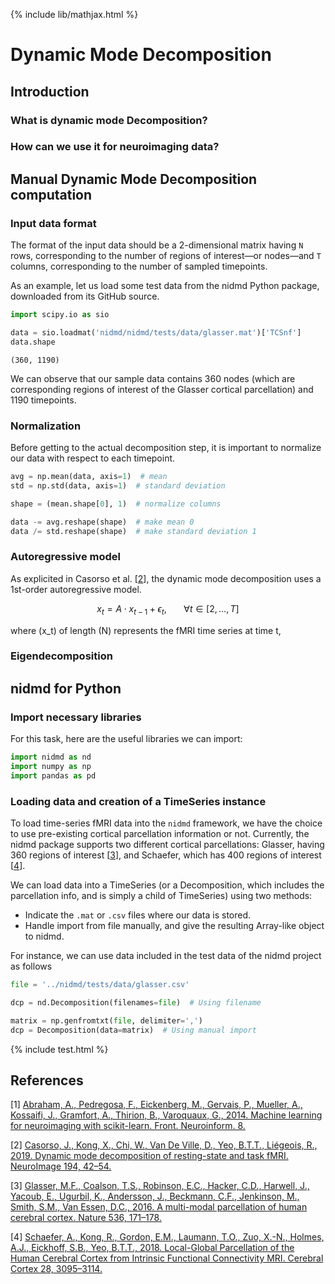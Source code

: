 {% include lib/mathjax.html %}

# Dynamic Mode Decomposition

## Introduction

### What is dynamic mode Decomposition?

### How can we use it for neuroimaging data?

## Manual Dynamic Mode Decomposition computation

### Input data format

The format of the input data should be a 2-dimensional matrix having `N` rows, corresponding to the number of regions of interest—or nodes—and `T` columns, corresponding to the number of sampled timepoints.

As an example, let us load some test data from the nidmd Python package, downloaded from its GitHub source.


``` python
import scipy.io as sio

data = sio.loadmat('nidmd/nidmd/tests/data/glasser.mat')['TCSnf']
data.shape
```

```
(360, 1190)
```

We can observe that our sample data contains 360 nodes (which are corresponding regions of interest of the Glasser cortical parcellation) and 1190 timepoints.

### Normalization

Before getting to the actual decomposition step, it is important to normalize our data with respect to each timepoint.

``` python
avg = np.mean(data, axis=1)  # mean
std = np.std(data, axis=1)  # standard deviation

shape = (mean.shape[0], 1)  # normalize columns

data -= avg.reshape(shape)  # make mean 0
data /= std.reshape(shape)  # make standard deviation 1
```

### Autoregressive model

As explicited in Casorso et al. [[2](#references)], the dynamic mode decomposition uses a 1st-order autoregressive model.

$$
x_t = A \cdot x_{t-1} + \epsilon_t, \ \ \ \ \ \ \ \forall t \in [2, ..., T]
$$

where \(x_t\) of length \(N\) represents the fMRI time series at time
t,



### Eigendecomposition


## nidmd for Python

### Import necessary libraries

For this task, here are the useful libraries we can import:

``` python
import nidmd as nd
import numpy as np
import pandas as pd
```

### Loading data and creation of a TimeSeries instance

To load time-series fMRI data into the `nidmd` framework, we have the choice to use pre-existing cortical parcellation information or not. Currently, the nidmd package supports two different cortical parcellations: Glasser, having 360 regions of interest [[3](#references)], and Schaefer, which has 400 regions of interest [[4](#references)].

We can load data into a TimeSeries (or a Decomposition, which includes the parcellation info, and is simply a child of TimeSeries) using two methods:

* Indicate the `.mat` or `.csv` files where our data is stored.
* Handle import from file manually, and give the resulting Array-like object to nidmd.

For instance, we can use data included in the test data of the nidmd project as follows

``` python
file = '../nidmd/tests/data/glasser.csv'

dcp = nd.Decomposition(filenames=file)  # Using filename

matrix = np.genfromtxt(file, delimiter=',')
dcp = Decomposition(data=matrix)  # Using manual import
```





{% include test.html %}



## References

[1] <a href="https://doi.org/10.3389/fninf.2014.00014" target="_blank">Abraham, A., Pedregosa, F., Eickenberg, M., Gervais, P., Mueller, A., Kossaifi, J., Gramfort, A., Thirion, B., Varoquaux, G., 2014. Machine learning for neuroimaging with scikit-learn. Front. Neuroinform. 8.</a>

[2] <a href="https://doi.org/10.1016/j.neuroimage.2019.03.019" target="_blank">Casorso, J., Kong, X., Chi, W., Van De Ville, D., Yeo, B.T.T., Liégeois, R., 2019. Dynamic mode decomposition of resting-state and task fMRI. NeuroImage 194, 42–54.</a>

[3] <a href="https://doi.org/10.1038/nature18933" target="_blank">Glasser, M.F., Coalson, T.S., Robinson, E.C., Hacker, C.D., Harwell, J., Yacoub, E., Ugurbil, K., Andersson, J., Beckmann, C.F., Jenkinson, M., Smith, S.M., Van Essen, D.C., 2016. A multi-modal parcellation of human cerebral cortex. Nature 536, 171–178.</a>

[4] <a href="https://doi.org/10.1093/cercor/bhx179" target="_blank">Schaefer, A., Kong, R., Gordon, E.M., Laumann, T.O., Zuo, X.-N., Holmes, A.J., Eickhoff, S.B., Yeo, B.T.T., 2018. Local-Global Parcellation of the Human Cerebral Cortex from Intrinsic Functional Connectivity MRI. Cerebral Cortex 28, 3095–3114.</a>
